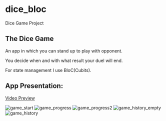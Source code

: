 # dice_bloc

Dice Game Project

## The Dice Game

An app in which you can stand up to play with opponent. 

You decide when and with what result your duel will end.

For state management I use BloC(Cubits).

## App Presentation:

[Video Preview](https://user-images.githubusercontent.com/61063578/166934510-03f08370-6c3b-4345-85aa-d4d9d629c528.mp4)

![game_start](https://user-images.githubusercontent.com/61063578/166932902-32699820-f356-4d84-b018-2374c4882e67.png)
![game_progress](https://user-images.githubusercontent.com/61063578/166932926-cf86cb0e-0f09-4769-b748-2f492deab084.png)
![game_progress2](https://user-images.githubusercontent.com/61063578/166932950-d50ca0d7-9a83-443c-8eca-d0429ae1d0bf.png)
![game_history_empty](https://user-images.githubusercontent.com/61063578/166932973-629e509c-7b9f-4ec3-82d4-cda9f0cb1b9e.png)
![game_history](https://user-images.githubusercontent.com/61063578/166932987-47587e8d-5c8a-4a6e-bc5d-f587d71ea8c0.png)




